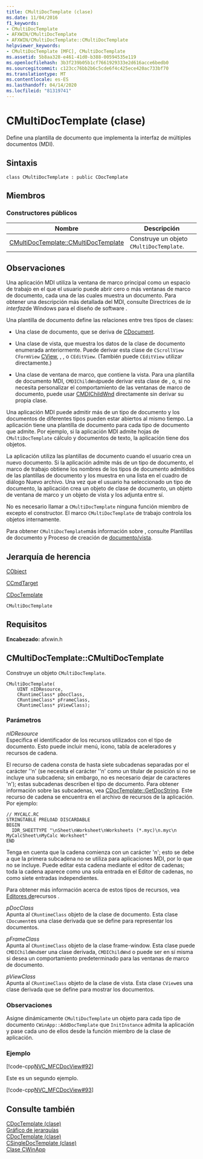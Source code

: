 ```yaml
---
title: CMultiDocTemplate (clase)
ms.date: 11/04/2016
f1_keywords:
- CMultiDocTemplate
- AFXWIN/CMultiDocTemplate
- AFXWIN/CMultiDocTemplate::CMultiDocTemplate
helpviewer_keywords:
- CMultiDocTemplate [MFC], CMultiDocTemplate
ms.assetid: 5b8aa328-e461-41d0-b388-00594535e119
ms.openlocfilehash: 3b3f239b05b1cf7661929333e2d616acce6bedb0
ms.sourcegitcommit: c123cc76bb2b6c5cde6f4c425ece420ac733bf70
ms.translationtype: MT
ms.contentlocale: es-ES
ms.lasthandoff: 04/14/2020
ms.locfileid: "81319741"
---
```

# <a name="cmultidoctemplate-class"></a>CMultiDocTemplate (clase)

Define una plantilla de documento que implementa la interfaz de múltiples documentos (MDI).

## <a name="syntax"></a>Sintaxis

```
class CMultiDocTemplate : public CDocTemplate
```

## <a name="members"></a>Miembros

### <a name="public-constructors"></a>Constructores públicos

|Nombre|Descripción|
|----------|-----------------|
|[CMultiDocTemplate::CMultiDocTemplate](#cmultidoctemplate)|Construye un objeto `CMultiDocTemplate`.|

## <a name="remarks"></a>Observaciones

Una aplicación MDI utiliza la ventana de marco principal como un espacio de trabajo en el que el usuario puede abrir cero o más ventanas de marco de documento, cada una de las cuales muestra un documento. Para obtener una descripción más detallada del MDI, consulte Directrices de *la interfaz*de Windows para el diseño de software .

Una plantilla de documento define las relaciones entre tres tipos de clases:

- Una clase de documento, que se deriva de [CDocument](../../mfc/reference/cdocument-class.md).

- Una clase de vista, que muestra los datos de la clase de documento enumerada anteriormente. Puede derivar esta clase de `CScrollView` `CFormView` [CView](../../mfc/reference/cview-class.md), , , o `CEditView`. (También puede `CEditView` utilizar directamente.)

- Una clase de ventana de marco, que contiene la vista. Para una plantilla de documento MDI, `CMDIChildWnd`puede derivar esta clase de , o, si no necesita personalizar el comportamiento de las ventanas de marco de documento, puede usar [CMDIChildWnd](../../mfc/reference/cmdichildwnd-class.md) directamente sin derivar su propia clase.

Una aplicación MDI puede admitir más de un tipo de documento y los documentos de diferentes tipos pueden estar abiertos al mismo tiempo. La aplicación tiene una plantilla de documento para cada tipo de documento que admite. Por ejemplo, si la aplicación MDI admite hojas de `CMultiDocTemplate` cálculo y documentos de texto, la aplicación tiene dos objetos.

La aplicación utiliza las plantillas de documento cuando el usuario crea un nuevo documento. Si la aplicación admite más de un tipo de documento, el marco de trabajo obtiene los nombres de los tipos de documento admitidos de las plantillas de documento y los muestra en una lista en el cuadro de diálogo Nuevo archivo. Una vez que el usuario ha seleccionado un tipo de documento, la aplicación crea un objeto de clase de documento, un objeto de ventana de marco y un objeto de vista y los adjunta entre sí.

No es necesario llamar a `CMultiDocTemplate` ninguna función miembro de excepto el constructor. El marco `CMultiDocTemplate` de trabajo controla los objetos internamente.

Para obtener `CMultiDocTemplate`más información sobre , consulte Plantillas de documento y Proceso de creación de [documento/vista](../../mfc/document-templates-and-the-document-view-creation-process.md).

## <a name="inheritance-hierarchy"></a>Jerarquía de herencia

[CObject](../../mfc/reference/cobject-class.md)

[CCmdTarget](../../mfc/reference/ccmdtarget-class.md)

[CDocTemplate](../../mfc/reference/cdoctemplate-class.md)

`CMultiDocTemplate`

## <a name="requirements"></a>Requisitos

**Encabezado:** afxwin.h

## <a name="cmultidoctemplatecmultidoctemplate"></a><a name="cmultidoctemplate"></a>CMultiDocTemplate::CMultiDocTemplate

Construye un objeto `CMultiDocTemplate`.

```
CMultiDocTemplate(
    UINT nIDResource,
    CRuntimeClass* pDocClass,
    CRuntimeClass* pFrameClass,
    CRuntimeClass* pViewClass);
```

### <a name="parameters"></a>Parámetros

*nIDResource*<br/>
Especifica el identificador de los recursos utilizados con el tipo de documento. Esto puede incluir menú, icono, tabla de aceleradores y recursos de cadena.

El recurso de cadena consta de hasta siete subcadenas separadas por el carácter ''n' (se necesita el carácter ''n' como un titular de posición si no se incluye una subcadena; sin embargo, no es necesario dejar de caracteres 'n'); estas subcadenas describen el tipo de documento. Para obtener información sobre las subcadenas, vea [CDocTemplate::GetDocString](../../mfc/reference/cdoctemplate-class.md#getdocstring). Este recurso de cadena se encuentra en el archivo de recursos de la aplicación. Por ejemplo:

```RC
// MYCALC.RC
STRINGTABLE PRELOAD DISCARDABLE
BEGIN
  IDR_SHEETTYPE "\nSheet\nWorksheet\nWorksheets (*.myc)\n.myc\n MyCalcSheet\nMyCalc Worksheet"
END
```

Tenga en cuenta que la cadena comienza con un carácter 'n'; esto se debe a que la primera subcadena no se utiliza para aplicaciones MDI, por lo que no se incluye. Puede editar esta cadena mediante el editor de cadenas; toda la cadena aparece como una sola entrada en el Editor de cadenas, no como siete entradas independientes.

Para obtener más información acerca de estos tipos de recursos, vea [Editores de](../../windows/resource-editors.md)recursos .

*pDocClass*<br/>
Apunta al `CRuntimeClass` objeto de la clase de documento. Esta clase `CDocument`es una clase derivada que se define para representar los documentos.

*pFrameClass*<br/>
Apunta al `CRuntimeClass` objeto de la clase frame-window. Esta clase puede `CMDIChildWnd`ser una clase derivada, `CMDIChildWnd` o puede ser en sí misma si desea un comportamiento predeterminado para las ventanas de marco de documento.

*pViewClass*<br/>
Apunta al `CRuntimeClass` objeto de la clase de vista. Esta clase `CView`es una clase derivada que se define para mostrar los documentos.

### <a name="remarks"></a>Observaciones

Asigne dinámicamente `CMultiDocTemplate` un objeto para cada tipo de documento `CWinApp::AddDocTemplate` que `InitInstance` admita la aplicación y pase cada uno de ellos desde la función miembro de la clase de aplicación.

### <a name="example"></a>Ejemplo

[!code-cpp[NVC_MFCDocView#92](../../mfc/codesnippet/cpp/cmultidoctemplate-class_1.cpp)]

Este es un segundo ejemplo.

[!code-cpp[NVC_MFCDocView#93](../../mfc/codesnippet/cpp/cmultidoctemplate-class_2.cpp)]

## <a name="see-also"></a>Consulte también

[CDocTemplate (clase)](../../mfc/reference/cdoctemplate-class.md)<br/>
[Gráfico de jerarquías](../../mfc/hierarchy-chart.md)<br/>
[CDocTemplate (clase)](../../mfc/reference/cdoctemplate-class.md)<br/>
[CSingleDocTemplate (clase)](../../mfc/reference/csingledoctemplate-class.md)<br/>
[Clase CWinApp](../../mfc/reference/cwinapp-class.md)
